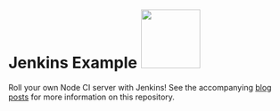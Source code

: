 # Jenkins Example <img src="https://raw.github.com/strongloop-community/jenkins-example/master/fake-status-icon.png" width="106px"/>


Roll your own Node CI server with Jenkins!  See the accompanying [blog](http://strongloop.com/strongblog/roll-your-own-node-js-ci-server-with-jenkins-part-1/) [posts](http://strongloop.com/strongblog/roll-your-own-node-js-ci-server-with-jenkins-part-2/) for more information on this repository.
